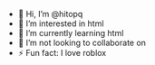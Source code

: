 - 👋 Hi, I’m @hitopq
- 👀 I’m interested in html
- 🌱 I’m currently learning html
- 💞️ I’m not looking to collaborate on
- ⚡ Fun fact: I love roblox
